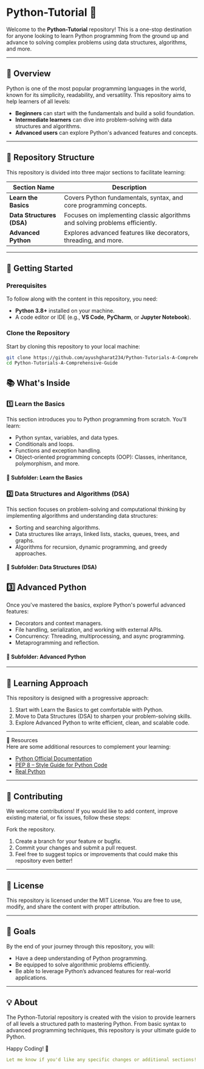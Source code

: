# Python-Tutorial 🐍  

Welcome to the **Python-Tutorial** repository! This is a one-stop destination for anyone looking to learn Python programming from the ground up and advance to solving complex problems using data structures, algorithms, and more.  

---

## 📖 Overview  

Python is one of the most popular programming languages in the world, known for its simplicity, readability, and versatility. This repository aims to help learners of all levels:  
- **Beginners** can start with the fundamentals and build a solid foundation.  
- **Intermediate learners** can dive into problem-solving with data structures and algorithms.  
- **Advanced users** can explore Python's advanced features and concepts.  

---

## 📂 Repository Structure  

This repository is divided into three major sections to facilitate learning:  

| Section Name              | Description                                                                 |
|---------------------------|-----------------------------------------------------------------------------|
| **Learn the Basics**      | Covers Python fundamentals, syntax, and core programming concepts.          |
| **Data Structures (DSA)** | Focuses on implementing classic algorithms and solving problems efficiently. |
| **Advanced Python**       | Explores advanced features like decorators, threading, and more.            |

---

## 🚀 Getting Started  

### Prerequisites  

To follow along with the content in this repository, you need:  
- **Python 3.8+** installed on your machine.  
- A code editor or IDE (e.g., **VS Code**, **PyCharm**, or **Jupyter Notebook**).  

### Clone the Repository  

Start by cloning this repository to your local machine:  

```bash  
git clone https://github.com/ayushgharat234/Python-Tutorials-A-Comprehensive-Guide.git 
cd Python-Tutorials-A-Comprehensive-Guide
```

## 📚 What's Inside

### 1️⃣ Learn the Basics
This section introduces you to Python programming from scratch. You'll learn:

* Python syntax, variables, and data types.
* Conditionals and loops.
* Functions and exception handling.
* Object-oriented programming concepts (OOP): Classes, inheritance, polymorphism, and more.
#### 📂 Subfolder: Learn the Basics

### 2️⃣ Data Structures and Algorithms (DSA)
This section focuses on problem-solving and computational thinking by implementing algorithms and understanding data structures:

* Sorting and searching algorithms.
* Data structures like arrays, linked lists, stacks, queues, trees, and graphs.
* Algorithms for recursion, dynamic programming, and greedy approaches.
#### 📂 Subfolder: Data Structures (DSA)

## 3️⃣ Advanced Python
Once you've mastered the basics, explore Python's powerful advanced features:

* Decorators and context managers.
* File handling, serialization, and working with external APIs.
* Concurrency: Threading, multiprocessing, and async programming.
* Metaprogramming and reflection.
#### 📂 Subfolder: Advanced Python

---

## 🧠 Learning Approach
This repository is designed with a progressive approach:

1. Start with Learn the Basics to get comfortable with Python.
2. Move to Data Structures (DSA) to sharpen your problem-solving skills.
3. Explore Advanced Python to write efficient, clean, and scalable code.

--- 

📘 Resources  
Here are some additional resources to complement your learning:

- [Python Official Documentation](https://docs.python.org/3/)  
- [PEP 8 – Style Guide for Python Code](https://peps.python.org/pep-0008/)  
- [Real Python](https://realpython.com/)  

---

## 🤝 Contributing
We welcome contributions! If you would like to add content, improve existing material, or fix issues, follow these steps:

Fork the repository.
1. Create a branch for your feature or bugfix.
2. Commit your changes and submit a pull request.
3. Feel free to suggest topics or improvements that could make this repository even better!

---

## 📜 License
This repository is licensed under the MIT License. You are free to use, modify, and share the content with proper attribution.

---

## 🎯 Goals
By the end of your journey through this repository, you will:

* Have a deep understanding of Python programming.
* Be equipped to solve algorithmic problems efficiently.
* Be able to leverage Python’s advanced features for real-world applications.

---

## 💡 About
The Python-Tutorial repository is created with the vision to provide learners of all levels a structured path to mastering Python. From basic syntax to advanced programming techniques, this repository is your ultimate guide to Python.

Happy Coding! 🚀

```yaml
Let me know if you'd like any specific changes or additional sections!
```
